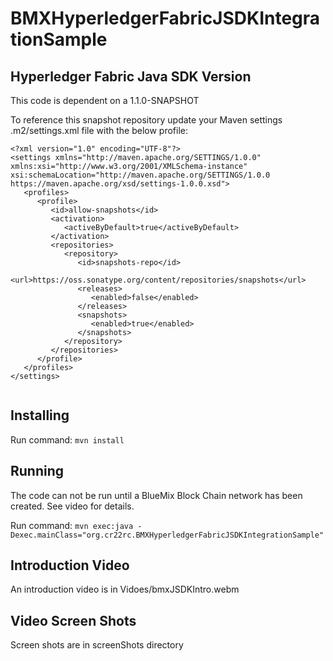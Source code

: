 # BMXHyperledgerFabricJSDKIntegrationSample

## Hyperledger Fabric Java SDK  Version
 This code is dependent on a 1.1.0-SNAPSHOT
 
 To reference this snapshot repository update your Maven settings .m2/settings.xml file with the below profile:
 
 
 ```
 <?xml version="1.0" encoding="UTF-8"?>
 <settings xmlns="http://maven.apache.org/SETTINGS/1.0.0" xmlns:xsi="http://www.w3.org/2001/XMLSchema-instance" xsi:schemaLocation="http://maven.apache.org/SETTINGS/1.0.0                           https://maven.apache.org/xsd/settings-1.0.0.xsd">
    <profiles>
       <profile>
          <id>allow-snapshots</id>
          <activation>
             <activeByDefault>true</activeByDefault>
          </activation>
          <repositories>
             <repository>
                <id>snapshots-repo</id>
                <url>https://oss.sonatype.org/content/repositories/snapshots</url>
                <releases>
                   <enabled>false</enabled>
                </releases>
                <snapshots>
                   <enabled>true</enabled>
                </snapshots>
             </repository>
          </repositories>
       </profile>
    </profiles>
 </settings>


```

## Installing
 Run command:
  ```mvn install```
 
## Running

The code can not be run until a BlueMix Block Chain network has been created.  See video for details. 

Run command: 
```mvn exec:java -Dexec.mainClass="org.cr22rc.BMXHyperledgerFabricJSDKIntegrationSample"```

## Introduction Video
An introduction video is in Vidoes/bmxJSDKIntro.webm

## Video Screen Shots
Screen shots are in screenShots directory